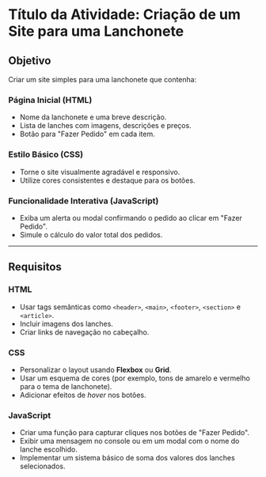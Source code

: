 # Título da Atividade: Criação de um Site para uma Lanchonete

## Objetivo

Criar um site simples para uma lanchonete que contenha:

### **Página Inicial (HTML)**
- Nome da lanchonete e uma breve descrição.
- Lista de lanches com imagens, descrições e preços.
- Botão para "Fazer Pedido" em cada item.

### **Estilo Básico (CSS)**
- Torne o site visualmente agradável e responsivo.
- Utilize cores consistentes e destaque para os botões.

### **Funcionalidade Interativa (JavaScript)**
- Exiba um alerta ou modal confirmando o pedido ao clicar em "Fazer Pedido".
- Simule o cálculo do valor total dos pedidos.

---

## Requisitos

### **HTML**
- Usar tags semânticas como `<header>`, `<main>`, `<footer>`, `<section>` e `<article>`.
- Incluir imagens dos lanches.
- Criar links de navegação no cabeçalho.

### **CSS**
- Personalizar o layout usando **Flexbox** ou **Grid**.
- Usar um esquema de cores (por exemplo, tons de amarelo e vermelho para o tema de lanchonete).
- Adicionar efeitos de *hover* nos botões.

### **JavaScript**
- Criar uma função para capturar cliques nos botões de "Fazer Pedido".
- Exibir uma mensagem no console ou em um modal com o nome do lanche escolhido.
- Implementar um sistema básico de soma dos valores dos lanches selecionados.
